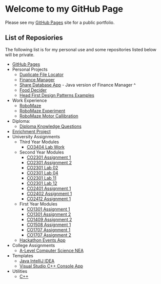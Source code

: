 Welcome to my GitHub Page
=========================
Please see my [GitHub Pages](https://alexanderdenton.dev) site for a public portfolio.

<!---
Atden04/Atden04 is a ✨ special ✨ repository because its `README.md` (this file) appears on your GitHub profile.
You can click the Preview link to take a look at your changes.
--->
List of Reposiories
-------------------
The following list is for my personal use and some repositories listed below will be private.
* [GitHub Pages](https://github.com/alexanderdenton/alexanderdenton.github.io)
* Personal Projects
  * [Duplicate File Locator](https://github.com/alexanderdenton/duplicate-file-locator)
  * [Finance Manager](https://github.com/alexanderdenton/finance-manager)
  * [Share Database App](https://github.com/alexanderdenton/ShareDatabaseApp) - Java version of Finance Manager ^
  * [Food Decider](https://github.com/alexanderdenton/Food-Decider)
  * [Head First Design Patterns Examples](https://github.com/alexanderdenton/Head-First-Design-Patterns)
* Work Experience
  * [RoboMaze](https://github.com/alexanderdenton/robomaze)
  * [RoboMaze Experiment](https://github.com/alexanderdenton/MoveMotorExperiment)
  * [RoboMaze Motor Callibration](https://github.com/alexanderdenton/micromouse_callibrator)
* Diploma:
  * [Diploma Knowledge Questions](https://github.com/alexanderdenton/Diploma-KQs)
* [Enrichment Project](https://github.com/alexanderdenton/Enrichment-Project)
* University Assignments
  * Third Year Modules
    * [CO3404 Lab Work](https://github.com/alexanderdenton/CO3404-Lab-Work) 
  * Second Year Modules
    * [CO2301 Assignment 1](https://github.com/alexanderdenton/CO2301_Assignment_1)
    * [CO2301 Assignment 2](https://github.com/alexanderdenton/CO2301_Assignment_2)
    * [CO2301 Lab 02](https://github.com/alexanderdenton/co2301_lab2)
    * [CO2301 Lab 04](https://github.com/alexanderdenton/co2301_lab4)
    * [CO2301 Lab 11](https://github.com/alexanderdenton/co2301_lab11)
    * [CO2301 Lab 12](https://github.com/alexanderdenton/co2301_lab12)
    * [CO2401 Assignment 1](https://github.com/alexanderdenton/CO2401_Assignment_1)
    * [CO2402 Assignment 1](https://github.com/alexanderdenton/CO2402_Assignment_1)
    * [CO2412 Assignment 1](https://github.com/alexanderdenton/CO2412_Assignment_1)
  * First Year Modules
    * [CO1301 Assignment 1](https://github.com/alexanderdenton/CO1301_Assignment_1)
    * [CO1301 Assignment 2](https://github.com/alexanderdenton/CO1301_Assignment_2)
    * [CO1409 Assignment 2](https://github.com/alexanderdenton/CO1409-Coursework-2)
    * [CO1508 Assignment 1](https://github.com/alexanderdenton/CO1508-Coursework1)
    * [CO1707 Assignment 1](https://github.com/alexanderdenton/CO1707_Assignment_1)
    * [CO1707 Assignment 2](https://github.com/alexanderdenton/CO1707_Assignment_2)
  * [Hackathon Events App](https://github.com/alexanderdenton/UCLanHackathonEventsApp)
* College Assignments
  * [A-Level Computer Science NEA](https://github.com/alexanderdenton/A-LevelNEA)
* Templates
  * [Java IntelliJ IDEA](https://github.com/alexanderdenton/java_experimentation)
  * [Visual Studio C++ Console App](https://github.com/alexanderdenton/Cplusplus-Console-Template)
* Utilities
  * [C++](https://github.com/alexanderdenton/myUtilities)

